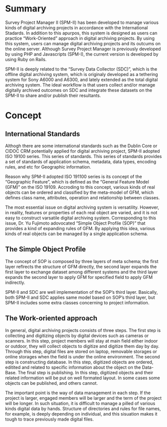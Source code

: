 # Summary

Survey Project Manager II (SPM-II) has been developed to manage various kinds of digital archiving projects in accordance with the International Stadards. In addition to this apurpos, this system is designed as users can practice “Work-Oriented” approach in digital archiving projects. By using this system, users can manage digital archiving projects and its outcums on the online server. Although Survey Project Manager is previously developed by using PHP and Javascripts (SPM-I), the current version is developed by using Ruby on Rails.

SPM-II is deeply related to the “Survey Data Collector (SDC)”, which is the offline digital archiving system, which is originaly developed as a tethering system for Sony A6000 and A6300, and lately extended as the total digital archiving system. The ideal workflow is that users collect and/or manage digitally archived outcomes on SDC and integrate these datasets on the SPM-II to share and/or publish their resultants.

# Concept
## International Standards

Althogh there are some international standards such as the Dublin Core or CIDOC CRM potentially applied for digital archiving project, SPM-II adopted ISO 19100 series. This series of standards. This series of standards provides a set of standards of application schema, metadata, data types, encoding rules, and etc for Geographic information. 

Reason why SPM-II adopted ISO 191100 series is its concept of the “Geographic Feature”, which is defined as the “General Feature Model (GFM)” on the ISO 19109. Accroding to this concept, various kinds of real objects can be ordered and classified by the meta-model of GFM, which defines class name, attributes, operation and relationship between classes. 

The most essential issue on digital archiving system is versatility. However, in reality, features or properties of each real object are varied, and it is not easy to construct varsatile digital archiving system. Corresponding to this issue, Dr. Yu Fujimoto adovocated “Simple Object Profile (SOP)” that provides a kind of expanding rules of GFM. By applying this idea, various kinds of real objects can be managed by a single application schema. 

## The Simple Object Profile
The concept of SOP is composed by three layers of meta schema; the first layer reflrects the structure of GFM directly, the second layer expands the first layer to exchange dataset among different systems and the third layer expands the second layer to apply GFM for specified field to apply GFM indirectly.

SPM-II and SDC are well implementation of the SOP’s third layer. Basically, both SPM-II and SDC applies same model based on SOP’s third layer, but SPM-II includes some extra classes concerning to project information. 

## The Work-oriented approach

In general, digital archiving projects consists of three steps. The first step is collecting and digitizing objects by digital devices such as cameras or scanners. In this step, project members will stay at main field either indoor or outdoor, they will collect objects to digitize and digitize them day by day. Through this step, digital files are stored on laptop, removable storages or online storages when the field is under the online environment. The second step is constructing database. In this step, digitized objects are ordered, editited and related to specific information about the object on the Data-Base. The final step is publishing. In this step, digitized objects and their related information will be put on well formated layout. In some cases some objects can be published, and others cannot. 

The important point is the way of data management in each step. If the project is larger, engaged members will be larger and the term of the project will be longer. In such situation, it is difficult to manage a pilled of various kinds digital data by hands. Structure of directories and rules for file names, for example, is deeply depending on individual, and this sisuation makes it tough to trace previously made digital files.  